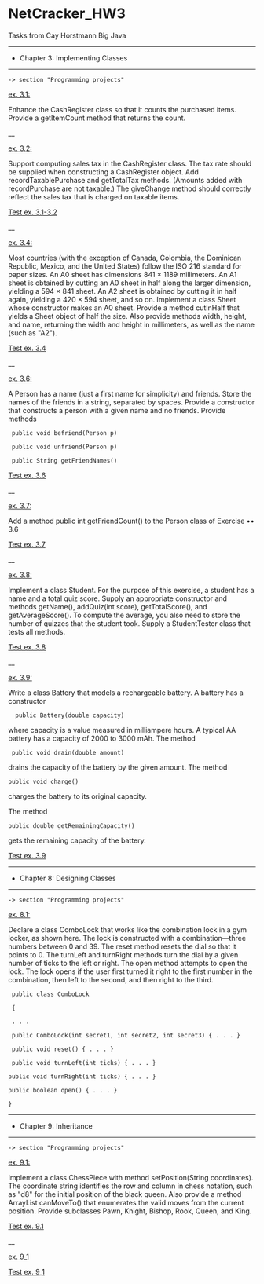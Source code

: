 # NetCracker_HW3
Tasks from Cay Horstmann Big Java

     
 ******************************
 - Chapter 3: Implementing Classes
 ******************************

    -> section "Programming projects"  

[ex. 3.1:](https://github.com/Shvetc/NetCracker_HW3/blob/main/src/com/netcracker/horstmannbigjava/ch3/p3_1_2/CashRegister.java)

Enhance the CashRegister class so that it counts the purchased items. Provide a getItemCount method that returns the count.

__

                                                                  

[ex. 3.2:](https://github.com/Shvetc/NetCracker_HW3/blob/main/src/com/netcracker/horstmannbigjava/ch3/p3_1_2/CashRegister.java)

Support computing sales tax in the CashRegister class. The tax rate should be supplied
when constructing a CashRegister object. Add recordTaxablePurchase and getTotalTax methods. (Amounts added with recordPurchase are not taxable.) The giveChange
method should correctly reflect the sales tax that is charged on taxable items.

[Test ex. 3.1-3.2](https://github.com/Shvetc/NetCracker_HW3/blob/main/src/com/netcracker/horstmannbigjava/ch3/TestCashRegister.java)

__


[ex. 3.4:](https://github.com/Shvetc/NetCracker_HW3/blob/main/src/com/netcracker/horstmannbigjava/ch3/p3_4/Sheet.java)

Most countries (with the exception of Canada, Colombia, the Dominican Republic,
Mexico, and the United States) follow the ISO 216 standard for paper sizes. An A0
sheet has dimensions 841 × 1189 millimeters. An A1 sheet is obtained by cutting an
A0 sheet in half along the larger dimension, yielding a 594 × 841 sheet. An A2 sheet
is obtained by cutting it in half again, yielding a 420 × 594 sheet, and so on. Implement a class Sheet whose constructor makes an A0 sheet. Provide a method cutInHalf
that yields a Sheet object of half the size. Also provide methods width, height, and name,
returning the width and height in millimeters, as well as the name (such as "A2").

[Test ex. 3.4](https://github.com/Shvetc/NetCracker_HW3/blob/main/src/com/netcracker/horstmannbigjava/ch3/TestSheet.java)

__


[ex. 3.6:](https://github.com/Shvetc/NetCracker_HW3/blob/main/src/com/netcracker/horstmannbigjava/ch3/p3_6/Person.java) 

A Person has a name (just a first name for simplicity) and friends. Store the names of
the friends in a string, separated by spaces. Provide a constructor that constructs a
person with a given name and no friends. Provide methods

     public void befriend(Person p)
     
     public void unfriend(Person p)
     
     public String getFriendNames()

[Test ex. 3.6](https://github.com/Shvetc/NetCracker_HW3/blob/main/src/com/netcracker/horstmannbigjava/ch3/TestPerson.java)

__


[ex. 3.7:](https://github.com/Shvetc/NetCracker_HW3/blob/main/src/com/netcracker/horstmannbigjava/ch3/p3_6/Person.java)

Add a method
public int getFriendCount()
to the Person class of Exercise •• 3.6

[Test ex. 3.7](https://github.com/Shvetc/NetCracker_HW3/blob/main/src/com/netcracker/horstmannbigjava/ch3/TestPerson.java)

__



[ex. 3.8:](https://github.com/Shvetc/NetCracker_HW3/blob/main/src/com/netcracker/horstmannbigjava/ch3/p3_8/Student.java)

Implement a class Student. For the purpose of this exercise, a student has a name
and a total quiz score. Supply an appropriate constructor and methods getName(),
addQuiz(int score), getTotalScore(), and getAverageScore(). To compute the average,
you also need to store the number of quizzes that the student took.
Supply a StudentTester class that tests all methods.

[Test ex. 3.8](https://github.com/Shvetc/NetCracker_HW3/blob/main/src/com/netcracker/horstmannbigjava/ch3/TestStudent.java)

__


[ex. 3.9:](https://github.com/Shvetc/NetCracker_HW3/blob/main/src/com/netcracker/horstmannbigjava/ch3/p3_9/Battery.java)

Write a class Battery that models a rechargeable battery. A battery has a constructor

      public Battery(double capacity) 
      
where capacity is a value measured in milliampere hours. A typical AA battery has a
capacity of 2000 to 3000 mAh. The method

     public void drain(double amount)
     
drains the capacity of the battery by the given amount. The method

    public void charge()
    
charges the battery to its original capacity.

The method

    public double getRemainingCapacity()
    
gets the remaining capacity of the battery.

[Test ex. 3.9](https://github.com/Shvetc/NetCracker_HW3/blob/main/src/com/netcracker/horstmannbigjava/ch3/TestBattery.java)



 ******************************

- Chapter 8: Designing Classes
 ******************************

    -> section "Programming projects" 
  

[ex. 8.1:](https://github.com/Shvetc/NetCracker_HW3/tree/main/src/com/netcracker/horstmannbigjava/ch8)


Declare a class ComboLock that works like the combination lock
in a gym locker, as shown here. The lock is constructed with
a combination—three numbers between 0 and 39. The reset
method resets the dial so that it points to 0. The turnLeft and
turnRight methods turn the dial by a given number of ticks to the
left or right. The open method attempts to open the lock. The lock opens if the user first turned it right to the first number in the combination, then left
to the second, and then right to the third.

     public class ComboLock
     
     {
     
     . . .
     
     public ComboLock(int secret1, int secret2, int secret3) { . . . }
     
     public void reset() { . . . }
     
     public void turnLeft(int ticks) { . . . }
     
    public void turnRight(int ticks) { . . . }
    
    public boolean open() { . . . }
    
    }
    







 ******************************
- Chapter 9: Inheritance
 ******************************

 
    -> section "Programming projects" 
    

[ex. 9.1:](https://github.com/Shvetc/NetCracker_HW3/tree/main/src/com/netcracker/horstmannbigjava/ch9/p9_1)

Implement a class ChessPiece with method setPosition(String coordinates). The coordinate string identifies the row and column in chess notation, such as "d8" for the initial position of the black queen. Also provide a method ArrayList<String> canMoveTo()
that enumerates the valid moves from the current position. Provide subclasses Pawn,
Knight, Bishop, Rook, Queen, and King.

[Test ex. 9.1](https://github.com/Shvetc/NetCracker_HW3/blob/main/src/com/netcracker/horstmannbigjava/ch9/TestChessPosition.java)

__


[ex. 9_1](https://github.com/Shvetc/NetCracker_HW3/tree/main/src/com/netcracker/horstmannbigjava/ch9/ex9_1)

[Test ex. 9_1](https://github.com/Shvetc/NetCracker_HW3/blob/main/src/com/netcracker/horstmannbigjava/ch9/TestEmployee.java)



